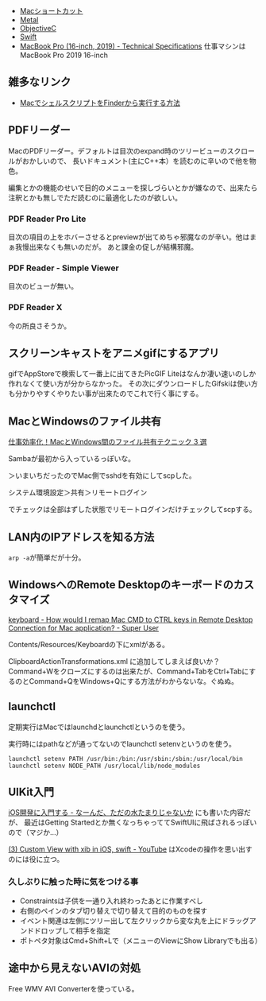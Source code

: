 - [Macショートカット](Mac%E3%82%B7%E3%83%A7%E3%83%BC%E3%83%88%E3%82%AB%E3%83%83%E3%83%88)
- [Metal](Metal)
- [ObjectiveC](ObjectiveC)
- [Swift](Swift)
- [MacBook Pro (16-inch, 2019) - Technical Specifications](https://support.apple.com/kb/SP809?locale=en_US) 仕事マシンはMacBook Pro 2019 16-inch 

## 雑多なリンク

- [MacでシェルスクリプトをFinderから実行する方法](https://alvinalexander.com/mac-os-x/exec-unix-shell-script-mac-finder-execute-click/)

## PDFリーダー

MacのPDFリーダー。デフォルトは目次のexpand時のツリービューのスクロールがおかしいので、
長いドキュメント(主にC++本）を読むのに辛いので他を物色。

編集とかの機能のせいで目的のメニューを探しづらいとかが嫌なので、出来たら注釈とかも無しでただ読むのに最適化したのが欲しい。

### PDF Reader Pro Lite

目次の項目の上をホバーさせるとpreviewが出てめちゃ邪魔なのが辛い。他はまぁ我慢出来なくも無いのだが。
あと課金の促しが結構邪魔。

### PDF Reader - Simple Viewer

目次のビューが無い。

### PDF Reader X

今の所良さそうか。


## スクリーンキャストをアニメgifにするアプリ

gifでAppStoreで検索して一番上に出てきたPicGIF Liteはなんか凄い速いのしか作れなくて使い方が分からなかった。
その次にダウンロードしたGifskiは使い方も分かりやすくやりたい事が出来たのでこれで行く事にする。

## MacとWindowsのファイル共有

[仕事効率化！MacとWindows間のファイル共有テクニック 3 選](https://navi.dropbox.jp/mac-windows-file-sharing#smoothplay2)

Sambaが最初から入っているっぽいな。

＞いまいちだったのでMac側でsshdを有効にしてscpした。

システム環境設定＞共有＞リモートログイン

でチェックは全部はずした状態でリモートログインだけチェックしてscpする。

## LAN内のIPアドレスを知る方法

`arp -a`が簡単だが十分。

## WindowsへのRemote Desktopのキーボードのカスタマイズ

[keyboard - How would I remap Mac CMD to CTRL keys in Remote Desktop Connection for Mac application? - Super User](https://superuser.com/questions/263647/how-would-i-remap-mac-cmd-to-ctrl-keys-in-remote-desktop-connection-for-mac-appl)

Contents/Resources/Keyboardの下にxmlがある。

ClipboardActionTransformations.xml に追加してしまえば良いか？
Command+Wをクローズにするのは出来たが、Command+TabをCtrl+TabにするのとCommand+QをWindows+Qにする方法がわからないな。ぐぬぬ。

## launchctl

定期実行はMacではlaunchdとlaunchctlというのを使う。

実行時にはpathなどが通ってないのでlaunchctl setenvというのを使う。

```
launchctl setenv PATH /usr/bin:/bin:/usr/sbin:/sbin:/usr/local/bin
launchctl setenv NODE_PATH /usr/local/lib/node_modules
```

## UIKit入門

[iOS開発に入門する - なーんだ、ただの水たまりじゃないか](https://karino2.github.io/2020/05/23/iosdev.html) にも書いた内容だが、
最近はGetting Startedとか無くなっちゃっててSwiftUIに飛ばされるっぽいので（マジか…）

[(3) Custom View with xib in iOS, swift - YouTube](https://www.youtube.com/watch?v=L97S_SJKMg8) はXcodeの操作を思い出すのには役に立つ。

### 久しぶりに触った時に気をつける事

- Constraintsは子供を一通り入れ終わったあとに作業すべし
- 右側のペインのタブ切り替えで切り替えて目的のものを探す
- イベント関連は左側にツリー出して左クリックから変な丸を上にドラッグアンドドロップして相手を指定
- ポトペタ対象はCmd+Shift+Lで（メニューのViewにShow Libraryでも出る）

## 途中から見えないAVIの対処

Free WMV AVI Converterを使っている。
